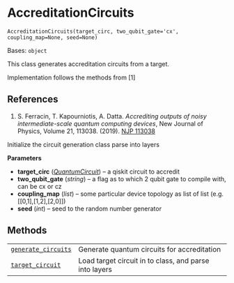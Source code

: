 # AccreditationCircuits



`AccreditationCircuits(target_circ, two_qubit_gate='cx', coupling_map=None, seed=None)`

Bases: `object`

This class generates accreditation circuits from a target.

Implementation follows the methods from \[1]

## References

1.  S. Ferracin, T. Kapourniotis, A. Datta. *Accrediting outputs of noisy intermediate-scale quantum computing devices*, New Journal of Physics, Volume 21, 113038. (2019). [NJP 113038](https://iopscience.iop.org/article/10.1088/1367-2630/ab4fd6)

Initialize the circuit generation class parse into layers

**Parameters**

*   **target\_circ** ([*QuantumCircuit*](qiskit.circuit.QuantumCircuit#qiskit.circuit.QuantumCircuit "qiskit.circuit.QuantumCircuit")) – a qiskit circuit to accredit
*   **two\_qubit\_gate** (*string*) – a flag as to which 2 qubit gate to compile with, can be cx or cz
*   **coupling\_map** (*list*) – some particular device topology as list of list (e.g. \[\[0,1],\[1,2],\[2,0]])
*   **seed** (*int*) – seed to the random number generator

## Methods

|                                                                                                                                                                                                                                |                                                        |
| ------------------------------------------------------------------------------------------------------------------------------------------------------------------------------------------------------------------------------ | ------------------------------------------------------ |
| [`generate_circuits`](qiskit.ignis.verification.AccreditationCircuits.generate_circuits#qiskit.ignis.verification.AccreditationCircuits.generate_circuits "qiskit.ignis.verification.AccreditationCircuits.generate_circuits") | Generate quantum circuits for accreditation            |
| [`target_circuit`](qiskit.ignis.verification.AccreditationCircuits.target_circuit#qiskit.ignis.verification.AccreditationCircuits.target_circuit "qiskit.ignis.verification.AccreditationCircuits.target_circuit")             | Load target circuit in to class, and parse into layers |
